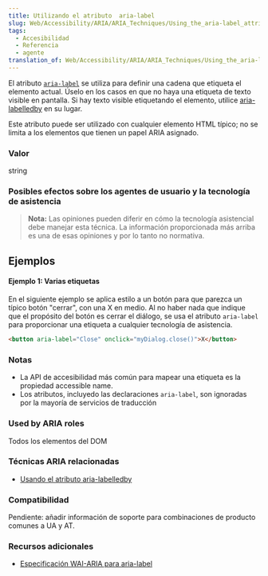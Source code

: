 ```yaml
---
title: Utilizando el atributo  aria-label
slug: Web/Accessibility/ARIA/ARIA_Techniques/Using_the_aria-label_attribute
tags:
  - Accesibilidad
  - Referencia
  - agente
translation_of: Web/Accessibility/ARIA/ARIA_Techniques/Using_the_aria-label_attribute
---
```

El atributo [`aria-label`](https://www.w3.org/TR/wai-aria/#aria-label) se utiliza para definir una cadena que etiqueta el elemento actual. Úselo en los casos en que no haya una etiqueta de texto visible en pantalla. Si hay texto visible etiquetando el elemento, utilice [aria-labelledby](/en/Accessibility/ARIA/ARIA_Techniques/Using_the_aria-labelledby_attribute) en su lugar.

Este atributo puede ser utilizado con cualquier elemento HTML típico; no se limita a los elementos que tienen un papel ARIA asignado.

### Valor

string

### Posibles efectos sobre los agentes de usuario y la tecnología de asistencia

> **Nota:** Las opiniones pueden diferir en cómo la tecnología asistencial debe manejar esta técnica. La información proporcionada más arriba es una de esas opiniones y por lo tanto no normativa.

## Ejemplos

#### Ejemplo 1: Varias etiquetas

En el siguiente ejemplo se aplica estilo a un botón para que parezca un típico botón "cerrar", con una X en medio. Al no haber nada que indique que el propósito del botón es cerrar el diálogo, se usa el atributo `aria-label` para proporcionar una etiqueta a cualquier tecnología de asistencia.

```html
<button aria-label="Close" onclick="myDialog.close()">X</button>
```

### Notas

- La API de accesibilidad más común para mapear una etiqueta es la propiedad accessible name.
- Los atributos, incluyedo las declaraciones `aria-label`, son ignoradas por la mayoría de servicios de traducción

### Used by ARIA roles

Todos los elementos del DOM

### Técnicas ARIA relacionadas

- [Usando el atributo aria-labelledby](/en/Accessibility/ARIA/ARIA_Techniques/Using_the_aria-labelledby_attribute)

### Compatibilidad

Pendiente: añadir información de soporte para combinaciones de producto comunes a UA y AT.

### Recursos adicionales

- [Especificación WAI-ARIA para aria-label](https://www.w3.org/TR/WCAG20-TECHS/ARIA14.html)
